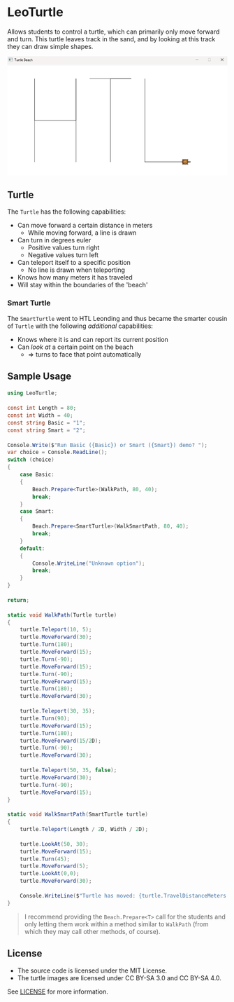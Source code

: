 # LeoTurtle

Allows students to control a turtle, which can primarily only move forward and turn.
This turtle leaves track in the sand, and by looking at this track they can draw simple shapes.

![Screenshot](https://raw.githubusercontent.com/markushaslinger/leo_turtle/master/pics/screenshot.png)

## Turtle

The `Turtle` has the following capabilities:

- Can move forward a certain distance in meters
  - While moving forward, a line is drawn
- Can turn in degrees euler 
  - Positive values turn right
  - Negative values turn left
- Can teleport itself to a specific position
  - No line is drawn when teleporting
- Knows how many meters it has traveled
- Will stay within the boundaries of the 'beach'

### Smart Turtle

The `SmartTurtle` went to HTL Leonding and thus became the smarter cousin of `Turtle` with the following _additional_ capabilities:

- Knows where it is and can report its current position
- Can _look at_ a certain point on the beach
  - => turns to face that point automatically

## Sample Usage

```csharp
using LeoTurtle;

const int Length = 80;
const int Width = 40;
const string Basic = "1";
const string Smart = "2";

Console.Write($"Run Basic ({Basic}) or Smart ({Smart}) demo? ");
var choice = Console.ReadLine();
switch (choice)
{
    case Basic:
    {
        Beach.Prepare<Turtle>(WalkPath, 80, 40);
        break;
    }
    case Smart:
    {
        Beach.Prepare<SmartTurtle>(WalkSmartPath, 80, 40);
        break;
    }
    default:
    {
        Console.WriteLine("Unknown option");
        break;
    }
}

return;

static void WalkPath(Turtle turtle)
{
    turtle.Teleport(10, 5);
    turtle.MoveForward(30);
    turtle.Turn(180);
    turtle.MoveForward(15);
    turtle.Turn(-90);
    turtle.MoveForward(15);
    turtle.Turn(-90);
    turtle.MoveForward(15);
    turtle.Turn(180);
    turtle.MoveForward(30);
    
    turtle.Teleport(30, 35);
    turtle.Turn(90);
    turtle.MoveForward(15);
    turtle.Turn(180);
    turtle.MoveForward(15/2D);
    turtle.Turn(-90);
    turtle.MoveForward(30);
    
    turtle.Teleport(50, 35, false);
    turtle.MoveForward(30);
    turtle.Turn(-90);
    turtle.MoveForward(15);
}

static void WalkSmartPath(SmartTurtle turtle)
{
    turtle.Teleport(Length / 2D, Width / 2D);
    
    turtle.LookAt(50, 30);
    turtle.MoveForward(15);
    turtle.Turn(45);
    turtle.MoveForward(5);
    turtle.LookAt(0,0);
    turtle.MoveForward(30);
    
    Console.WriteLine($"Turtle has moved: {turtle.TravelDistanceMeters:F1} meters");
}
```

> I recommend providing the `Beach.Prepare<T>` call for the students and only letting them work within a method similar to `WalkPath` (from which they may call other methods, of course).

## License

- The source code is licensed under the MIT License.
- The turtle images are licensed under CC BY-SA 3.0 and CC BY-SA 4.0.

See [LICENSE](./LICENSE) for more information.